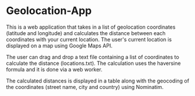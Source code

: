 # Geolocation-App

This is a web application that takes in a list of geolocation coordinates (latitude and longitude) and calculates the distance between each coordinates with your current location. The user's current location is displayed on a map using Google Maps API.

The user can drag and drop a text file containing a list of coordinates to calculate the distance (locations.txt). The calculation uses the haversine formula and it is done via a web worker.

The calculated distances is displayed in a table along with the geocoding of the coordinates (street name, city and country) using Nominatim.
